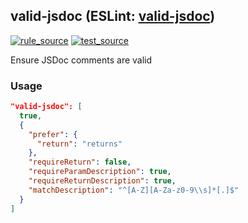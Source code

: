<!-- Start:AutoDoc:: Modify `src/readme/rules.ts` and run `gulp readme` to update block -->
## valid-jsdoc (ESLint: [valid-jsdoc](http://eslint.org/docs/rules/valid-jsdoc))
[![rule_source](https://img.shields.io/badge/%F0%9F%93%8F%20rule-source-green.svg)](https://github.com/buzinas/tslint-eslint-rules/blob/master/src/rules/validJsdocRule.ts)
[![test_source](https://img.shields.io/badge/%F0%9F%93%98%20test-source-blue.svg)](https://github.com/buzinas/tslint-eslint-rules/blob/master/src/test/rules/validJsdocRuleTests.ts)

Ensure JSDoc comments are valid

### Usage

```json
"valid-jsdoc": [
  true,
  {
    "prefer": {
      "return": "returns"
    },
    "requireReturn": false,
    "requireParamDescription": true,
    "requireReturnDescription": true,
    "matchDescription": "^[A-Z][A-Za-z0-9\\s]*[.]$"
  }
]
```

<!-- End:AutoDoc -->
